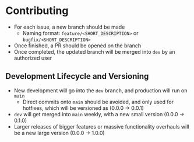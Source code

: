# Contributing

- For each issue, a new branch should be made
  - Naming format: `feature/<SHORT_DESCRIPTION>` or `bugfix/<SHORT_DESCRIPTION>`
- Once finished, a PR should be opened on the branch
- Once completed, the updated branch will be merged into `dev` by an authorized user

## Development Lifecycle and Versioning

- New development will go into the `dev` branch, and production will run on `main`
  - Direct commits onto `main` should be avoided, and only used for hotfixes, which will be versioned as (0.0.0 -> 0.0.1)
- `dev` will get merged into `main` weekly, with a new small version (0.0.0 -> 0.1.0)
- Larger releases of bigger features or massive functionality overhauls will be a new large version (0.0.0 -> 1.0.0)
